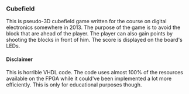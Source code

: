 ### Cubefield
This is pseudo-3D cubefield game written for the course on digital electronics somewhere in
2013. The purpose of the game is to avoid the block that are ahead of the player. The player can
      also gain points by shooting the blocks in front of him. The score is displayed on the board's
      LEDs.

#### Disclaimer
This is horrible VHDL code. The code uses almost 100% of the resources available on the FPGA while
it could've been implemented a lot more efficiently. This is only for educational purposes
though.

